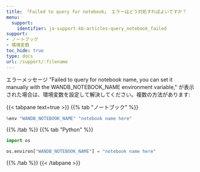 ```yaml
---
title: 「Failed to query for notebook」 エラーはどう対処すればよいですか？
menu:
  support:
    identifier: ja-support-kb-articles-query_notebook_failed
support:
- ノートブック
- 環境変数
toc_hide: true
type: docs
url: /support/:filename
---
```


エラーメッセージ "Failed to query for notebook name, you can set it manually with the WANDB_NOTEBOOK_NAME environment variable," が表示された場合は、環境変数を設定して解決してください。複数の方法があります:

{{< tabpane text=true >}}
{{% tab "ノートブック" %}}
```python
%env "WANDB_NOTEBOOK_NAME" "notebook name here"
```
{{% /tab %}}
{{% tab "Python" %}}
```python
import os

os.environ["WANDB_NOTEBOOK_NAME"] = "notebook name here"
```
{{% /tab %}}
{{< /tabpane >}}